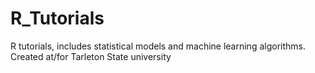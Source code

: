# R_Tutorials
R tutorials, includes statistical models and machine learning algorithms. Created at/for Tarleton State university
